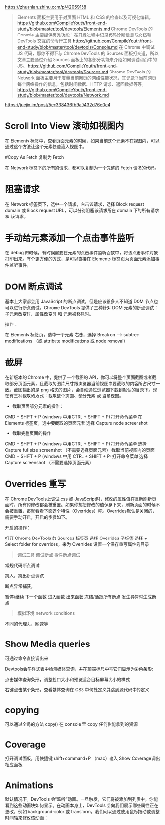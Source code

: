 https://zhuanlan.zhihu.com/p/42059158
> Elements 面板主要用于对页面 HTML 和 CSS 的检查以及可视化编辑。
https://github.com/CompileYouth/front-end-study/blob/master/tool/devtools/Elements.md
> Chrome DevTools 的 Console 主要提供两类功能：在开发过程中记录代码诊断信息与文档和 DevTools 交互的命令行工具
https://github.com/CompileYouth/front-end-study/blob/master/tool/devtools/Console.md
> 在 Chrome 中调试 JS 代码，那你不得不与 Chrome DevTools 的 Sources 面板打交道，所以文章主要通过介绍 Sources 面板上的各部分功能来介绍如何调试网页中的 JS。
https://github.com/CompileYouth/front-end-study/blob/master/tool/devtools/Sources.md
> Chrome DevTools 的 Network 面板主要用于度量当前网页的网络性能状况，其记录了当前网页每个网络操作的信息，包括时间数据、HTTP 请求、返回数据等等。
https://github.com/CompileYouth/front-end-study/blob/master/tool/devtools/Network.md

https://juejin.im/post/5ec338436fb9a0432d76e0c4

# Scroll Into View 滚动如视图内

在 Elements 标签中，查看页面元素的时候，如果当前这个元素不在视图内，可以通过这个方法让这个元素快速滚入视图中。

#Copy As Fetch 复制为 Fetch

在 Network 标签下的所有的请求，都可以复制为一个完整的 Fetch 请求的代码。

# 阻塞请求

在 Network 标签页下，选中一个请求，右击该请求，选择 Block request domain 或 Block request URL，可以分别阻塞该请求所在 domain 下的所有请求 和 该请求。

# 手动给元素添加一个点击事件监听

在 debug 的时候，有时候需要在元素的点击事件监听函数中，将该点击事件对象打印出来。有个更方便的方式，是可以直接在 Elements 标签页为页面元素添加事件监听事件。

# DOM 断点调试

基本上大家都会用 JavaScript 的断点调试，但是应该很多人不知道 DOM 节点也可以进行断点调试。Chrome DevTools 提供了三种针对 DOM 元素的断点调试：子元素改变时、属性改变时 和 元素被移除时。

操作：

在 Elements 标签页，选中一个元素
右击，选择 Break on --> subtree modifications （或 attribute modifications 或 node removal）

# 截屏

在新版本的 Chrome 中，提供了一个截图的 API，你可以将整个页面截图或者截取部分页面元素，且截取的图片尺寸跟浏览器当前视图中要截取的内容所占尺寸一致。截图输出的是 png 格式的图片，会自动通过浏览器下载到默认的目录下。现在有三种截取的方式：截取整个页面、部分元素 或 当前视图。

- 截取页面部分元素的操作：

CMD + SHIFT + P (windows 中用CTRL + SHIFT + P) 打开命令菜单
在 Elements 标签页，选中要截取的页面元素
选择 Capture node screenshot

- 截取完整页面的操作

CMD + SHIFT + P (windows 中用CTRL + SHIFT + P) 打开命令菜单
选择 Capture full size screenshot （不需要选择页面元素）
截取当前视图内的页面
CMD + SHIFT + P (windows 中用 CTRL + SHIFT + P) 打开命令菜单
选择 Capture screenshot （不需要选择页面元素）

# Overrides 重写

在 Chrome DevTools上调试 css 或 JavaScript时，修改的属性值在重新刷新页面时，所有的修改都会被重置。如果你想把修改的值保存下来，刷新页面的时候不会被重置，那就看看下面这个特性（Overrides）吧。Overrides默认是关闭的，需要手动开启，开启的步骤如下。

开启的操作：

打开 Chrome DevTools 的 Sources 标签页
选择 Overrides 子标签
选择 + Select folder for overrides，来为 Overrides 设置一个保存重写属性的目录

>调试工具 调试断点
事件断点调试

常规代码断点调试

跳入，跳出断点调试

断点异常捕获，

暂停/继续  下一个函数  进入函数 出来函数  冻结/活跃所有断点  发生异常时生成断点

> 模拟环境  network conditions

不同的代理头，网速等

# Show Media queries

可通过命令直接调出来

Devtools会在样式表中检测媒体查询，并在顶端标尺中将它们显示为彩色条形:

点击媒体查询条形，调整视口大小和预览适合目标屏幕大小的样式

右键点击某个条形，查看媒体查询在 CSS 中何处定义并跳到源代码中的定义

# copying

可以通过全局的方法 copy() 在 console 里 copy 任何你能拿到的资源

# Coverage

打开调试面板，用快捷键 shift+command+P （mac）输入 Show Coverage调出相应面板

# Animations

默认情况下，DevTools 会“监听”动画。一旦触发，它们将被添加到列表中。你能看到这些动画块如何显示。在动画本身上，DevTools 会向我们展示哪些属性正在更改，例如 background-color 或 transform。我们可以通过使用鼠标拖动或调整时间轴来修改该动画：